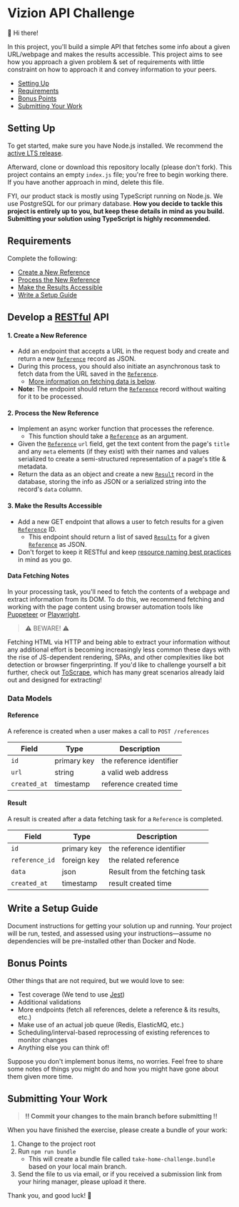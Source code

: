 # Vizion API Challenge

:wave: Hi there!

In this project, you'll build a simple API that fetches some info about a given URL/webpage and makes the results accessible. This project aims to see how you approach a given problem & set of requirements with little constraint on how to approach it and convey information to your peers.

- [Setting Up](#setting-up)
- [Requirements](#requirements)
- [Bonus Points](#bonus-points)
- [Submitting Your Work](#submitting-your-work)

## Setting Up

To get started, make sure you have Node.js installed. We recommend the [active LTS release](https://nodejs.org/en/about/releases/). 

Afterward, clone or download this repository locally (please don't fork). This project contains an empty `index.js` file; you're free to begin working there. If you have another approach in mind, delete this file.

FYI, our product stack is mostly using TypeScript running on Node.js. We use PostgreSQL for our primary database. **How you decide to tackle this project is entirely up to you, but keep these details in mind as you build. Submitting your solution using TypeScript is highly recommended.**

## Requirements

Complete the following:

- [Create a New Reference](#1-create-a-new-reference)
- [Process the New Reference](#2-process-the-new-reference)
- [Make the Results Accessible](#3-make-the-results-accessible)
- [Write a Setup Guide](#write-a-setup-guide)

## Develop a [RESTful](https://restfulapi.net/) API 

#### 1. Create a New Reference

- Add an endpoint that accepts a URL in the request body and create and return a new [`Reference`](#reference) record as JSON.
- During this process, you should also initiate an asynchronous task to fetch data from the URL saved in the [`Reference`](#reference). 
  - [More information on fetching data is below](#data-fetching-notes).
- **Note:** The endpoint should return the [`Reference`](#reference) record without waiting for it to be processed.

#### 2. Process the New Reference

- Implement an async worker function that processes the reference. 
  - This function should take a [`Reference`](#reference) as an argument.
- Given the [`Reference`](#reference) `url` field, get the text content from the page's `title` and any `meta` elements (if they exist) with their names and values serialized to create a semi-structured representation of a page's title & metadata.
- Return the data as an object and create a new [`Result`](#result) record in the database, storing the info as JSON or a serialized string into the record's `data` column.

#### 3. Make the Results Accessible

- Add a new GET endpoint that allows a user to fetch results for a given [`Reference`](#reference) ID. 
  - This endpoint should return a list of saved [`Results`](#result) for a given [`Reference`](#reference) as JSON. 
- Don't forget to keep it RESTful and keep [resource naming best practices](https://restfulapi.net/resource-naming/) in mind as you go.

#### Data Fetching Notes

In your processing task, you'll need to fetch the contents of a webpage and extract information from its DOM. To do this, we recommend fetching and working with the page content using browser automation tools like [Puppeteer](https://github.com/puppeteer/puppeteer) or [Playwright](https://playwright.dev/).

> :warning: BEWARE! :warning:

Fetching HTML via HTTP and being able to extract your information without any additional effort is becoming increasingly less common these days with the rise of JS-dependent rendering, SPAs, and other complexities like bot detection or browser fingerprinting. If you'd like to challenge yourself a bit further, check out [ToScrape](https://toscrape.com), which has many great scenarios already laid out and designed for extracting!

### Data Models

#### Reference

A reference is created when a user makes a call to `POST /references`

| Field        | Type        | Description              |
| ------------ | ----------- | ------------------------ |
| `id`         | primary key | the reference identifier |
| `url`        | string      | a valid web address      |
| `created_at` | timestamp   | reference created time   |

#### Result

A result is created after a data fetching task for a `Reference` is completed.

| Field          | Type        | Description                   |
| -------------- | ----------- | ----------------------------- |
| `id`           | primary key | the reference identifier      |
| `reference_id` | foreign key | the related reference         |
| `data`         | json        | Result from the fetching task |
| `created_at`   | timestamp   | result created time           |

## Write a Setup Guide

Document instructions for getting your solution up and running. Your project will be run, tested, and assessed using your instructions—assume no dependencies will be pre-installed other than Docker and Node.

## Bonus Points

Other things that are not required, but we would love to see:

- Test coverage (We tend to use [Jest](https://jestjs.io/))
- Additional validations
- More endpoints (fetch all references, delete a reference & its results, etc.)
- Make use of an actual job queue (Redis, ElasticMQ, etc.)
- Scheduling/interval-based reprocessing of existing references to monitor changes
- Anything else you can think of!

Suppose you don't implement bonus items, no worries. Feel free to share some notes of things you might do and how you might have gone about them given more time.

## Submitting Your Work

> **:bangbang: Commit your changes to the main branch before submitting :bangbang:**

When you have finished the exercise, please create a bundle of your work: 

1. Change to the project root
1. Run `npm run bundle`
    - This will create a bundle file called `take-home-challenge.bundle` based on your local main branch. 
1. Send the file to us via email, or if you received a submission link from your hiring manager, please upload it there.

Thank you, and good luck! :pray:

